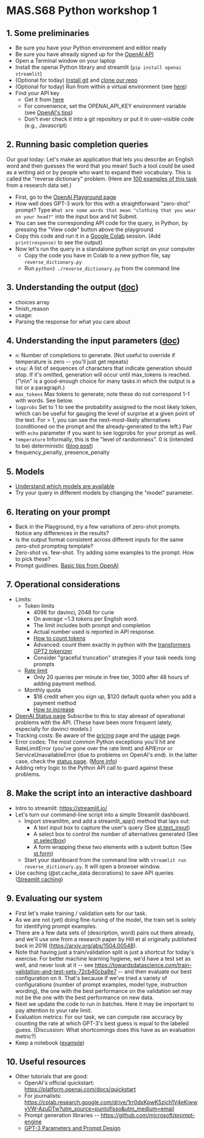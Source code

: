 
# MAS.S68 Python workshop 1

## 1.  Some preliminaries

  - Be sure you have your Python environment and editor ready
  - Be sure you have already signed up for the [OpenAI API](https://openai.com/api/)
  - Open a Terminal window on your laptop
  - Install the openai Python library and streamlit (``pip install openai streamlit``)
  - (Optional for today)  [Install git](https://github.com/git-guides/install-git) and [clone our repo](https://github.com/mit-ccc/MAS-S68-workshop)
  - (Optional for today)   Run from within a virtual environment   (see [here](https://towardsdatascience.com/virtual-environments-104c62d48c54#:~:text=A%20virtual%20environment%20is%20a,a%20system%2Dwide%20Python))
  - Find your API key
    - Get it from [here](https://platform.openai.com/account/api-keys)
    - For convenience, set the OPENAI_API_KEY environment variable (see [OpenAI's tips](https://help.openai.com/en/articles/5112595-best-practices-for-api-key-safety))
    - Don't ever check it into a git repository or put it in user-visible code (e.g., Javascript)

## 2.  Running basic completion queries

  Our goal today:  Let's make an application that lets you describe an English word and then guesses the word that you mean!
  Such a tool could be used as a writing aid or by people who want to expand their vocabulary.  This is called the "reverse dictionary" problem.
  (Here are [100 examples of this task](https://github.com/mit-ccc/MAS-S68-workshop/blob/main/data/train.jsonl) from a research data set.)
  
  - First, go to the [OpenAI Playground page](https://platform.openai.com/playground)
  - How well does GPT-3 work for this with a straightforward "zero-shot" prompt?    Type ``What are some words that mean "clothing that you wear on your head?"`` into the input box and hit Submit.
  - You can see the corresponding API code for the query, in Python, by pressing the "View code" button above the playground
  - Copy this code and run it in a [Google Colab](https://colab.research.google.com/) session.   (Add ``print(response)`` to see the output)
  - Now let's run the query in a standalone python script on your computer
    - Copy the code you have in Colab to a new python file, say ``reverse_dictionary.py``
    - Run ``python3 ./reverse_dictionary.py`` from the command line

## 3.  Understanding the output  ([doc](https://platform.openai.com/docs/api-reference/completions/create))
  - choices array
  - finish_reason
  - usage:  
  - Parsing the response for what you care about


## 4.  Understanding the input parameters ([doc](https://platform.openai.com/docs/api-reference/completions/create))
  - ``n``:   Number of completions to generate.  (Not useful to override if temperature is zero -- you'll just get repeats)
  - ``stop``:   A list of sequences of characters that indicate generation should stop.
    If it's omitted, generation will occur until max_tokens is reached.  ("\n\n" is a good-enough choice for many tasks in which the output is a list or a paragraph.)
  - ``max_tokens``  Max tokens to generate;  note these do not correspond 1-1 with words.  See below. 
  - ``logprobs``  Set to 1 to see the probability assigned to the most likely token, which can be useful for gauging the level of surprise at a given point of the text.
     For > 1, you can see the next-most-likely alternatives (conditioned on the prompt and the already-generated to the left.)
     Pair with ``echo`` parameter if you want to see logprobs for your prompt as well.
  - ``temperature``   Informally, this is the "level of randomness".  0 is (intended to be) deterministic  ([blog post](https://algowriting.medium.com/gpt-3-temperature-setting-101-41200ff0d0be))
  - frequency_penalty, presence_penalty


## 5.  Models
  - [Understand which models are available](https://platform.openai.com/docs/models/gpt-3)
  - Try your query in different models by changing the "model" parameter.

## 6.  Iterating on your prompt
  - Back in the Playground, try a few variations of zero-shot prompts.  Notice any differences in the results?
  - Is the output format consistent across different inputs for the same zero-shot prompting template?
  - Zero-shot vs. few-shot.  Try adding some examples to the prompt.  How to pick these?
  - Prompt guidlines.   [Basic tips from OpenAI](https://help.openai.com/en/articles/6654000-best-practices-for-prompt-engineering-with-openai-api)


## 7.  Operational considerations
  - Limits:
    - Token limits
      - 4096 for davinci, 2048 for curie
      - On average ~1.3 tokens per English word.
      - The limit includes both prompt and completion
      - Actual number used is reported in API response.
      - [How to count tokens](https://help.openai.com/en/articles/4936856-what-are-tokens-and-how-to-count-them)
      - Advanced:  count them exactly in python with the [transformers GPT2 tokenizer](https://huggingface.co/docs/transformers/model_doc/gpt2#transformers.GPT2TokenizerFast)
      - Consider "graceful truncation" strategies if your task needs long prompts
    - [Rate limit](https://platform.openai.com/docs/guides/rate-limits)
      - Only 20 queries per minute in free tier, 3000 after 48 hours of adding payment method.
    - Monthly quota
      - $18 credit when you sign up, $120 default quota when you add a payment method
      - [How to increase](https://help.openai.com/en/articles/6643435-how-do-i-get-more-tokens-or-increase-my-monthly-usage-limits)
  - [OpenAI Status page](https://status.openai.com/) Subscribe to this to stay abreast of operational problems with the API.  (These have been more frequent lately, especially for davinci models.)
  - Tracking costs:  Be aware of the [pricing](https://openai.com/api/pricing/) page and the [usage](https://platform.openai.com/account/usage) page.
  - Error codes:  The most common Python exceptions you'll hit are RateLimitError (you've gone over the rate limit) and APIError or ServiceUnavailableError
    (due to problems on OpenAI's end).   In the latter case, check the [status page](https://status.openai.com/).   ([More info](https://platform.openai.com/docs/guides/error-codes/python-library-error-types))
  - Adding retry logic to the Python API call to guard against these problems.

## 8.   Make the script into an interactive dashboard
  - Intro to streamlit:   https://streamlit.io/
  - Let's turn our command-line script into a simple Streamlit dashboard.
    - Import streamlitm, and add a streamlit_app() method that lays out:
      - A text input box to capture the user's query (See [st.text_input](https://docs.streamlit.io/library/api-reference/widgets/st.text_input))
      - A select box to control the number of alternatives generated (See [st.selectbox](https://docs.streamlit.io/library/api-reference/widgets/st.selectbox))
      - A form wrapping these two elements with a submit button (See [st.form](https://docs.streamlit.io/library/api-reference/control-flow/st.form)) 
    - Start your dashboard from the command line with ``streamlit run reverse_dictionary.py``.  It will open a browser window.
  - Use caching (@st.cache_data decorations) to save API queries ([Streamlit caching](https://docs.streamlit.io/library/advanced-features/caching))

## 9. Evaluating our system
  - First let's make training / validation sets for our task.
  - As we are not (yet) doing fine-tuning of the model, the train set is solely for identifying prompt examples.
  - There are a few data sets of (description, word) pairs out there already,  and we'll use one from a research paper by Hill et al originally published back in 2016 (https://arxiv.org/abs/1504.00548).
  - Note that having just a train/validation split is just a shortcut for today's exercise.   For better
    machine learning hygiene, we'd have a test set as well, and never look at it
    -- see https://towardsdatascience.com/train-validation-and-test-sets-72cb40cba9e7 -- and then evaluate our best configuration on it.
    That's because if we've tried a variety of configurations (number of prompt examples, model type, instruction wording), the one with the
    best performance on the validation set may not be the one with the best performance on new data.
  - Next we update the code to run in batches.  Here it may be important to pay attention to your rate limit.
  - Evaluation metrics:   For our task, we can compute raw accuracy by counting the rate at which GPT-3's best guess is equal to the labeled guess.  (Discussion:  What shortcomings
    does this have as an evaluation metric?)
  - Keep a notebook  ([example](https://github.com/mit-ccc/MAS-S68-workshop/blob/main/experiments.md))

## 10.  Useful resources
  - Other tutorials that are good:
    - OpenAI's official quickstart:  https://platform.openai.com/docs/quickstart
    - For journalists:  https://colab.research.google.com/drive/1rr0dxKpwK5zjch1V4eKjwwyVW-AzuDTw?utm_source=puntofisso&utm_medium=email
    - Prompt generation libraries -- https://github.com/microsoft/prompt-engine
    - [GPT-3 Parameters and Prompt Design](https://towardsdatascience.com/gpt-3-parameters-and-prompt-design-1a595dc5b405)


